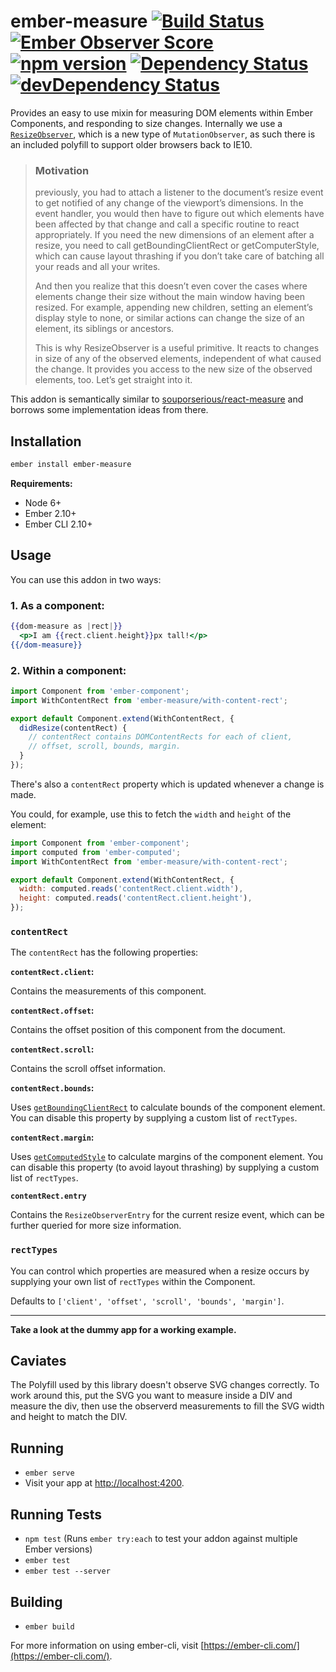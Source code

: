 # ember-measure [![Build Status](https://travis-ci.org/ivanvanderbyl/ember-measure.svg?branch=master)](https://travis-ci.org/ivanvanderbyl/ember-measure) [![Ember Observer Score](https://emberobserver.com/badges/ember-measure.svg)](https://emberobserver.com/addons/ember-measure) [![npm version](https://badge.fury.io/js/ember-measure.svg)](https://badge.fury.io/js/ember-measure) [![Dependency Status](https://david-dm.org/ivanvanderbyl/ember-measure.svg)](https://david-dm.org/ivanvanderbyl/ember-measure) [![devDependency Status](https://david-dm.org/ivanvanderbyl/ember-measure/dev-status.svg)](https://david-dm.org/ivanvanderbyl/ember-measure.svg#info=devDependencies)

Provides an easy to use mixin for measuring DOM elements within Ember Components,
and responding to size changes. Internally we use a [`ResizeObserver`](https://developers.google.com/web/updates/2016/10/resizeobserver), which is a new
type of `MutationObserver`, as such there is an included polyfill to support older browsers back
to IE10.

> ### Motivation
> previously, you had to attach a listener to the document’s resize event to get notified of any change of the viewport’s dimensions. In the event handler, you would then have to figure out which elements have been affected by that change and call a specific routine to react appropriately. If you need the new dimensions of an element after a resize, you need to call getBoundingClientRect or getComputerStyle, which can cause layout thrashing if you don’t take care of batching all your reads and all your writes.
> 
> And then you realize that this doesn’t even cover the cases where elements change their size without the main window having been resized. For example, appending new children, setting an element’s display style to none, or similar actions can change the size of an element, its siblings or ancestors.
> 
> This is why ResizeObserver is a useful primitive. It reacts to changes in size of any of the observed elements, independent of what caused the change. It provides you access to the new size of the observed elements, too. Let’s get straight into it.

This addon is semantically similar to [souporserious/react-measure](https://github.com/souporserious/react-measure) and borrows some implementation ideas from there.

## Installation

```sh
ember install ember-measure
```

**Requirements:**

- Node 6+
- Ember 2.10+
- Ember CLI 2.10+

## Usage

You can use this addon in two ways:

### 1. As a component:

```hbs
{{dom-measure as |rect|}}
  <p>I am {{rect.client.height}}px tall!</p>
{{/dom-measure}}
```

### 2. Within a component:

```js
import Component from 'ember-component';
import WithContentRect from 'ember-measure/with-content-rect';

export default Component.extend(WithContentRect, {
  didResize(contentRect) {
    // contentRect contains DOMContentRects for each of client, 
    // offset, scroll, bounds, margin.
  }
});
```

There's also a `contentRect` property which is updated whenever a change is made.

You could, for example, use this to fetch the `width` and `height` of the element:

```js
import Component from 'ember-component';
import computed from 'ember-computed';
import WithContentRect from 'ember-measure/with-content-rect';

export default Component.extend(WithContentRect, {
  width: computed.reads('contentRect.client.width'),
  height: computed.reads('contentRect.client.height'),
});
```

### `contentRect`

The `contentRect` has the following properties:

**`contentRect.client`:**

Contains the measurements of this component.

**`contentRect.offset`:**

Contains the offset position of this component from the document.

**`contentRect.scroll`:**

Contains the scroll offset information.

**`contentRect.bounds`:**

Uses [`getBoundingClientRect`](https://developer.mozilla.org/en-US/docs/Web/API/Element/getBoundingClientRect) 
to calculate bounds of the component element. You can disable this property
by supplying a custom list of `rectTypes`.

**`contentRect.margin`:**

Uses [`getComputedStyle`](https://developer.mozilla.org/en-US/docs/Web/API/Window/getComputedStyle) 
to calculate margins of the component element. You can disable this property (to avoid layout thrashing)
by supplying a custom list of `rectTypes`.

**`contentRect.entry`**

Contains the `ResizeObserverEntry` for the current resize event, which can be further
queried for more size information.

### `rectTypes`

You can control which properties are measured when a resize occurs by supplying
your own list of `rectTypes` within the Component. 

Defaults to `['client', 'offset', 'scroll', 'bounds', 'margin']`.

---

**Take a look at the dummy app for a working example.**

## Caviates

The Polyfill used by this library doesn't observe SVG changes correctly. To work
around this, put the SVG you want to measure inside a DIV and measure the div, then
use the observerd measurements to fill the SVG width and height to match the DIV.

## Running

* `ember serve`
* Visit your app at [http://localhost:4200](http://localhost:4200).

## Running Tests

* `npm test` (Runs `ember try:each` to test your addon against multiple Ember versions)
* `ember test`
* `ember test --server`

## Building

* `ember build`

For more information on using ember-cli, visit [https://ember-cli.com/](https://ember-cli.com/).
